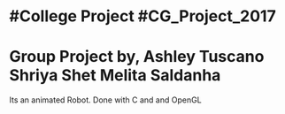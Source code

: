 #College Project
#CG_Project_2017
==========================================
Group Project by,
Ashley Tuscano
Shriya Shet
Melita Saldanha
==========================================
Its an animated Robot.
Done with C and and OpenGL
